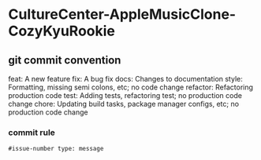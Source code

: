 # CultureCenter-AppleMusicClone-CozyKyuRookie

## git commit convention
feat: A new feature
fix: A bug fix
docs: Changes to documentation
style: Formatting, missing semi colons, etc; no code change
refactor: Refactoring production code
test: Adding tests, refactoring test; no production code change
chore: Updating build tasks, package manager configs, etc; no production code change

### commit rule
`#issue-number type: message`

